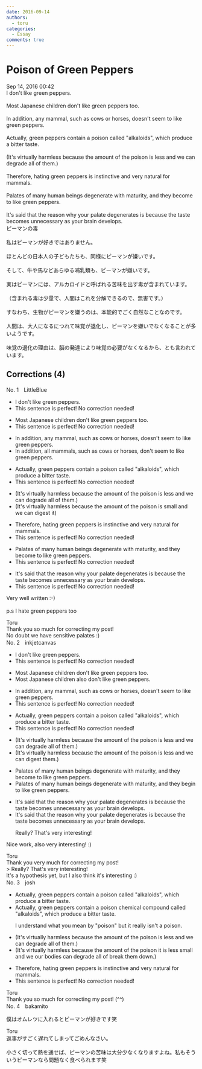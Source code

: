 ```yaml
---
date: 2016-09-14
authors:
  - toru
categories:
  - Essay
comments: true
---
```


# Poison of Green Peppers
<div class="date">Sep 14, 2016 00:42</div>
<div id="post"><div id="body_show_ori">
I don't like green peppers.<br/><br/>Most Japanese children don't like green peppers too.<br/><br/>In addition, any mammal, such as cows or horses, doesn't seem to like green peppers.<br/><br/>Actually, green peppers contain a poison called "alkaloids", which produce a bitter taste.<br/><br/>(It's virtually harmless because the amount of the poison is less and we can degrade all of them.)<br/><br/>Therefore, hating green peppers is instinctive and very natural for mammals.<br/><br/>Palates of many human beings degenerate with maturity, and they become to like green peppers. <br/><br/>It's said that the reason why your palate degenerates is because the taste becomes unnecessary as your brain develops.
</div></div>

<!-- more -->

<div id="post_ja"><div id="body_show_mo">
ピーマンの毒<br/><br/>私はピーマンが好きではありません。<br/><br/>ほとんどの日本人の子どもたちも、同様にピーマンが嫌いです。<br/><br/>そして、牛や馬などあらゆる哺乳類も、ピーマンが嫌いです。<br/><br/>実はピーマンには、アルカロイドと呼ばれる苦味を出す毒が含まれています。<br/><br/>（含まれる毒は少量で、人間はこれを分解できるので、無害です。）<br/><br/>すなわち、生物がピーマンを嫌うのは、本能的でごく自然なことなのです。<br/><br/>人間は、大人になるにつれて味覚が退化し、ピーマンを嫌いでなくなることが多いようです。<br/><br/>味覚の退化の理由は、脳の発達により味覚の必要がなくなるから、とも言われています。
</div></div>

## Corrections (4)
<div id="block"><div class="first_name"> No. 1　<span class="just_name">LittleBlue</span></div><div id="block2">
<ul class="correction_field">
<li class="incorrect">I don't like green peppers.</li>
<li class="corrected perfect">This sentence is perfect! No correction needed!</li>
</ul>
<ul class="correction_field">
<li class="incorrect">Most Japanese children don't like green peppers too.</li>
<li class="corrected perfect">This sentence is perfect! No correction needed!</li>
</ul>
<ul class="correction_field">
<li class="incorrect">In addition, any mammal, such as cows or horses, doesn't seem to like green peppers.</li>
<li class="corrected correct">
In addition,<span class="f_red"> all</span> mamma<span class="f_red">ls</span>, such as cows or horses, don't seem to like green peppers.
</li>
</ul>
<ul class="correction_field">
<li class="incorrect">Actually, green peppers contain a poison called "alkaloids", which produce a bitter taste.</li>
<li class="corrected perfect">This sentence is perfect! No correction needed!</li>
</ul>
<ul class="correction_field">
<li class="incorrect">(It's virtually harmless because the amount of the poison is less and we can degrade all of them.)</li>
<li class="corrected correct">
(It's virtually harmless because the amount of the poison is <span class="f_red">small</span> and we can <span class="f_red">digest it</span>)
</li>
</ul>
<ul class="correction_field">
<li class="incorrect">Therefore, hating green peppers is instinctive and very natural for mammals.</li>
<li class="corrected perfect">This sentence is perfect! No correction needed!</li>
</ul>
<ul class="correction_field">
<li class="incorrect">Palates of many human beings degenerate with maturity, and they become to like green peppers.</li>
<li class="corrected perfect">This sentence is perfect! No correction needed!</li>
</ul>
<ul class="correction_field">
<li class="incorrect">It's said that the reason why your palate degenerates is because the taste becomes unnecessary as your brain develops.</li>
<li class="corrected perfect">This sentence is perfect! No correction needed!</li>
</ul>
<p class="comment_small">
 Very well written :-)
 <br/>
 <br/>
 p.s I hate green peppers too
</p>

</div><div class="name"><span class="just_name">Toru</span><br>
Thank you so much for correcting my post!<br/>No doubt we have sensitive palates :)
</div>
</div>
<div id="block"><div class="first_name"> No. 2　<span class="just_name">inkjetcanvas</span></div><div id="block2">
<ul class="correction_field">
<li class="incorrect">I don't like green peppers.</li>
<li class="corrected perfect">This sentence is perfect! No correction needed!</li>
</ul>
<ul class="correction_field">
<li class="incorrect">Most Japanese children don't like green peppers too.</li>
<li class="corrected correct">
Most Japanese children also don't like green peppers.
</li>
</ul>
<ul class="correction_field">
<li class="incorrect">In addition, any mammal, such as cows or horses, doesn't seem to like green peppers.</li>
<li class="corrected perfect">This sentence is perfect! No correction needed!</li>
</ul>
<ul class="correction_field">
<li class="incorrect">Actually, green peppers contain a poison called "alkaloids", which produce a bitter taste.</li>
<li class="corrected perfect">This sentence is perfect! No correction needed!</li>
</ul>
<ul class="correction_field">
<li class="incorrect">(It's virtually harmless because the amount of the poison is less and we can degrade all of them.)</li>
<li class="corrected correct">
(It's virtually harmless because the amount of the poison is less and we can <span class="f_blue">digest</span> them.)
</li>
</ul>
<ul class="correction_field">
<li class="incorrect">Palates of many human beings degenerate with maturity, and they become to like green peppers.</li>
<li class="corrected correct">
Palates of many human beings degenerate with maturity, and they <span class="f_blue">begin</span> to like green peppers.
</li>
</ul>
<ul class="correction_field">
<li class="incorrect">It's said that the reason why your palate degenerates is because the taste becomes unnecessary as your brain develops.</li>
<li class="corrected correct">
It's said that the reason why your palate degenerates is because the taste becomes unnecessary as your brain develops.
<p class="correction_comment">Really? That's very interesting!</p>
</li>
</ul>
<p class="comment_small">
 Nice work, also very interesting! :)
</p>

</div><div class="name"><span class="just_name">Toru</span><br>
Thank you very much for correcting my post!<br/>&gt; Really? That's very interesting!<br/>It's a hypothesis yet, but I also think it's interesting :)
</div>
</div>
<div id="block"><div class="first_name"> No. 3　<span class="just_name">josh</span></div><div id="block2">
<ul class="correction_field">
<li class="incorrect">Actually, green peppers contain a poison called "alkaloids", which produce a bitter taste.</li>
<li class="corrected correct">
Actually, green peppers contain a <span class="sline">poison</span> <span class="f_blue">chemical compound </span>called "alkaloids", which produce a bitter taste.
<p class="correction_comment">I understand what you mean by "poison" but it really isn't a poison.</p>
</li>
</ul>
<ul class="correction_field">
<li class="incorrect">(It's virtually harmless because the amount of the poison is less and we can degrade all of them.)</li>
<li class="corrected correct">
(It's virtually harmless because the amount of <span class="sline">the poison</span> <span class="f_blue">it</span> is <span class="sline">less</span> <span class="f_blue">small</span> and <span class="sline">we</span> <span class="f_blue">our bodies </span>can <span class="sline">degrade all of</span> <span class="f_blue">break</span> them <span class="f_blue">down</span>.)
</li>
</ul>
<ul class="correction_field">
<li class="incorrect">Therefore, hating green peppers is instinctive and very natural for mammals.</li>
<li class="corrected perfect">This sentence is perfect! No correction needed!</li>
</ul>
</div><div class="name"><span class="just_name">Toru</span><br>
Thank you so much for correcting my post! (^^)
</div>
</div>
<div id="block"><div class="first_name"> No. 4　<span class="just_name">bakamito</span></div><div id="block2">
<p class="comment_small">
 僕はオムレツに入れるとピーマンが好きです笑
</p>

</div><div class="name"><span class="just_name">Toru</span><br>
返事がすごく遅れてしまってごめんなさい。<br/><br/>小さく切って熱を通せば、ピーマンの苦味は大分少なくなりますよね。私もそういうピーマンなら問題なく食べられます笑
</div>
</div>
